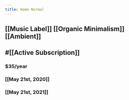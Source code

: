 ```yaml
---
title: Home Normal
---
```


## [[Music Label]] [[Organic Minimalism]] [[Ambient]]

## #[[Active Subscription]]
### $35/year

### [[May 21st, 2020]]

### [[May 21st, 2021]]
